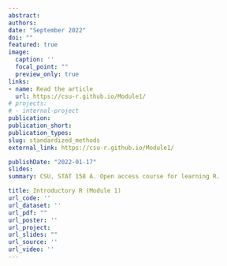 ```yaml
---
abstract:
authors:
date: "September 2022"
doi: ""
featured: true
image:
  caption: ''
  focal_point: ""
  preview_only: true
links:
- name: Read the article
  url: https://csu-r.github.io/Module1/
# projects:
# - internal-project
publication:
publication_short:
publication_types:
slug: standardized_methods
external_link: https://csu-r.github.io/Module1/

publishDate: "2022-01-17"
slides: 
summary: CSU, STAT 158 A. Open access course for learning R.

title: Introductory R (Module 1)
url_code: ''
url_dataset: ''
url_pdf: ""
url_poster: ''
url_project: 
url_slides: ""
url_source: ''
url_video: ''
---
```

